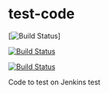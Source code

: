 # test-code


[![Build Status](http://power-ci.osuosl.org:8080/buildStatus/icon?job=demo-build)]


[![Build Status](http://140.211.168.153:8080/job/demo-build/badge/icon)](http://140.211.168.153:8080/job/demo-build)  

[![Build Status](http://140.211.168.153:8080/buildStatus/icon?job=demo-build)](http://140.211.168.153:8080/job/demo-build/)


Code to test on Jenkins
test

